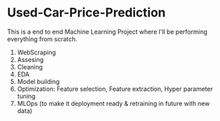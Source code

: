 # Used-Car-Price-Prediction
This is a end to end Machine Learning Project where I'll be performing everything from scratch.

1. WebScraping
2. Assesing
3. Cleaning
4. EDA
5. Model building
6. Optimization: Feature selection, Feature extraction, Hyper parameter tuning
6. MLOps (to make it deployment ready & retraining in future with new data)
